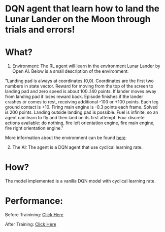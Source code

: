 # DQN agent that learn how to land the Lunar Lander on the Moon through trials and errors!

# What? 

1. Environment: 
The RL agent will learn in the environment Lunar Lander by Open AI. Below is a small description of the environment: 

"Landing pad is always at coordinates (0,0). Coordinates are the first two numbers in state vector. Reward for moving from the top of the screen to landing pad and zero speed is about 100..140 points. If lander moves away from landing pad it loses reward back. Episode finishes if the lander crashes or comes to rest, receiving additional -100 or +100 points. Each leg ground contact is +10. Firing main engine is -0.3 points each frame. Solved is 200 points. Landing outside landing pad is possible. Fuel is infinite, so an agent can learn to fly and then land on its first attempt. Four discrete actions available: do nothing, fire left orientation engine, fire main engine, fire right orientation engine." 

More information about the environment can be found [here](https://gym.openai.com/envs/LunarLander-v2/)

2. The AI: 
The agent is a DQN agent that use cyclical learning rate. 

# How? 

The model implemented is a vanilla DQN model with cyclical learning rate.  

# Performance:

Before Trainining: [Click Here](https://youtu.be/j1jusWqi4eA/)

After Training: [Click Here](https://www.youtube.com/watch?v=q24c_dQowF0/)



